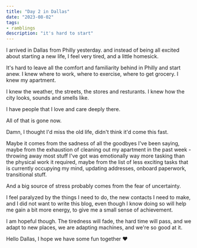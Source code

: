```yaml
---
title: "Day 2 in Dallas"
date: "2023-08-02"
tags:
- ramblings
description: "it's hard to start"
---
```


I arrived in Dallas from Philly yesterday.
and instead of being all excited about starting a new life, I feel very tired, and a little homesick.

It's hard to leave all the comfort and familiarity behind in Philly and start anew.
I knew where to work, where to exercise, where to get grocery. I knew my apartment.

I knew the weather, the streets, the stores and resturants.
I knew how the city looks, sounds and smells like.

I have people that I love and care deeply there.

All of that is gone now.

Damn, I thought I'd miss the old life,
didn't think it'd come this fast.

Maybe it comes from the sadness of all the goodbyes I've been saying, 
maybe from the exhaustion of cleaning out my apartment in the past week - throwing away most stuff I've got was emotionally way more tasking than the physical work it required,
maybe from the list of less exciting tasks that is currently occupying my mind, updating addresses, onboard paperwork, transitional stuff.

And a big source of stress probably comes from the fear of uncertainty.

I feel paralyzed by the things I need to do, the new contacts I need to make, and I did not want to write this blog, even though I know doing so will help me gain a bit more energy, to give me a small sense of achievement.

I am hopeful though.
The tiredness will fade,
the hard time will pass,
and we adapt to new places,
we are adapting machines, and we're so good at it.

Hello Dallas, I hope we have some fun together ❤️
